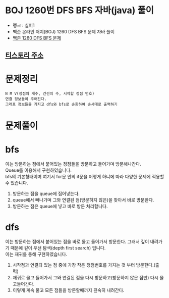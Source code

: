 # BOJ 1260번 DFS BFS 자바(java)  풀이
- 랭크 : 실버1
- 백준 온라인 저지(BOJ) 1260 DFS BFS 문제 자바 풀이
- [백준 1260 DFS BFS 문제](https://www.acmicpc.net/problem/1260)

## [티스토리 주소](https://hoho325.tistory.com/102?category=780777)

# 문제정리
```
N M V(정점의 개수, 간선의 수, 시작할 정점 번호)
연결 정보들이 주어진다.
그래프 정보들을 가지고 dfs와 bfs로 순회하여 순서대로 출력하기
```

# 문제풀이
# bfs
이는 방문하는 점에서 붙어있는 정점들을 방문하고 들어가며 방문해나간다.  
Queue를 이용해서 구현하였습니다.  
bfs의 기본형태이며 여기서 for문 안의 if문을 어떻게 하냐에 따라 다양한 문제에 적용할 수 있습니다.
1. 방문하는 점을 queue에 집어넣는다.
2. queue에서 빼나가며 그와 연결된 점(방문하지 않은)을 찾아서 바로 방문한다.
3. 방문하는 점은 queue에 넣고 바로 방문 처리합니다.

# dfs
이는 방문하는 점에서 붙어있는 점을 바로 물고 들어가서 방문한다. 그래서 깊이 내려가기 때문에 깊이 우선 탐색(depth first search) 입니다.  
이는 재귀를 통해 구현하였습니다.
1. 시작점과 연결되 있는 점 중에 가장 작은 정점번호를 가지는 것 부터 방문한다.(출력)
2. 재귀로 물고 들어가서 그와 연결된 점을 다시 방문하고(방문하지 않은 점만) 다시 물고들어간다.
3. 이렇게 계속 물고 모든 점들을 방문할때까지 깊숙히 내려간다.